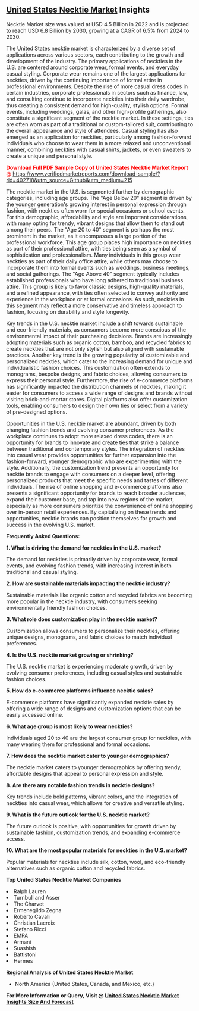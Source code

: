 <h2><a href="https://www.verifiedmarketreports.com/download-sample/?rid=402718&amp;utm_source=Github&amp;utm_medium=215" target="_blank">United States Necktie Market</a> Insights</h2><p>Necktie Market size was valued at USD 4.5 Billion in 2022 and is projected to reach USD 6.8 Billion by 2030, growing at a CAGR of 6.5% from 2024 to 2030.</p><p> <p>The United States necktie market is characterized by a diverse set of applications across various sectors, each contributing to the growth and development of the industry. The primary applications of neckties in the U.S. are centered around corporate wear, formal events, and everyday casual styling. Corporate wear remains one of the largest applications for neckties, driven by the continuing importance of formal attire in professional environments. Despite the rise of more casual dress codes in certain industries, corporate professionals in sectors such as finance, law, and consulting continue to incorporate neckties into their daily wardrobe, thus creating a consistent demand for high-quality, stylish options. Formal events, including weddings, galas, and other high-profile gatherings, also constitute a significant segment of the necktie market. In these settings, ties are often worn as part of a traditional or custom-tailored suit, contributing to the overall appearance and style of attendees. Casual styling has also emerged as an application for neckties, particularly among fashion-forward individuals who choose to wear them in a more relaxed and unconventional manner, combining neckties with casual shirts, jackets, or even sweaters to create a unique and personal style. <p><span class=""><span style="color: #ff0000;"><strong>Download Full PDF Sample Copy of United States Necktie Market Report</strong> @ </span><a href="https://www.verifiedmarketreports.com/download-sample/?rid=402718&amp;utm_source=Github&amp;utm_medium=215" target="_blank">https://www.verifiedmarketreports.com/download-sample/?rid=402718&amp;utm_source=Github&amp;utm_medium=215</a></span></p> <p>The necktie market in the U.S. is segmented further by demographic categories, including age groups. The "Age Below 20" segment is driven by the younger generation's growing interest in personal expression through fashion, with neckties often worn for special occasions or school events. For this demographic, affordability and style are important considerations, with many opting for trendy, vibrant designs that allow them to stand out among their peers. The "Age 20 to 40" segment is perhaps the most prominent in the market, as it encompasses a large portion of the professional workforce. This age group places high importance on neckties as part of their professional attire, with ties being seen as a symbol of sophistication and professionalism. Many individuals in this group wear neckties as part of their daily office attire, while others may choose to incorporate them into formal events such as weddings, business meetings, and social gatherings. The "Age Above 40" segment typically includes established professionals who have long adhered to traditional business attire. This group is likely to favor classic designs, high-quality materials, and a refined appearance, with ties often selected to convey authority and experience in the workplace or at formal occasions. As such, neckties in this segment may reflect a more conservative and timeless approach to fashion, focusing on durability and style longevity. <p>Key trends in the U.S. necktie market include a shift towards sustainable and eco-friendly materials, as consumers become more conscious of the environmental impact of their purchasing decisions. Brands are increasingly adopting materials such as organic cotton, bamboo, and recycled fabrics to create neckties that are not only stylish but also aligned with sustainable practices. Another key trend is the growing popularity of customizable and personalized neckties, which cater to the increasing demand for unique and individualistic fashion choices. This customization often extends to monograms, bespoke designs, and fabric choices, allowing consumers to express their personal style. Furthermore, the rise of e-commerce platforms has significantly impacted the distribution channels of neckties, making it easier for consumers to access a wide range of designs and brands without visiting brick-and-mortar stores. Digital platforms also offer customization tools, enabling consumers to design their own ties or select from a variety of pre-designed options. <p>Opportunities in the U.S. necktie market are abundant, driven by both changing fashion trends and evolving consumer preferences. As the workplace continues to adopt more relaxed dress codes, there is an opportunity for brands to innovate and create ties that strike a balance between traditional and contemporary styles. The integration of neckties into casual wear provides opportunities for further expansion into the fashion-forward, younger demographic who are experimenting with the style. Additionally, the customization trend presents an opportunity for necktie brands to engage with consumers on a deeper level, offering personalized products that meet the specific needs and tastes of different individuals. The rise of online shopping and e-commerce platforms also presents a significant opportunity for brands to reach broader audiences, expand their customer base, and tap into new regions of the market, especially as more consumers prioritize the convenience of online shopping over in-person retail experiences. By capitalizing on these trends and opportunities, necktie brands can position themselves for growth and success in the evolving U.S. market. <p><b>Frequently Asked Questions:</b> <p><b>1. What is driving the demand for neckties in the U.S. market?</b> <p>The demand for neckties is primarily driven by corporate wear, formal events, and evolving fashion trends, with increasing interest in both traditional and casual styling. <p><b>2. How are sustainable materials impacting the necktie industry?</b> <p>Sustainable materials like organic cotton and recycled fabrics are becoming more popular in the necktie industry, with consumers seeking environmentally friendly fashion choices. <p><b>3. What role does customization play in the necktie market?</b> <p>Customization allows consumers to personalize their neckties, offering unique designs, monograms, and fabric choices to match individual preferences. <p><b>4. Is the U.S. necktie market growing or shrinking?</b> <p>The U.S. necktie market is experiencing moderate growth, driven by evolving consumer preferences, including casual styles and sustainable fashion choices. <p><b>5. How do e-commerce platforms influence necktie sales?</b> <p>E-commerce platforms have significantly expanded necktie sales by offering a wide range of designs and customization options that can be easily accessed online. <p><b>6. What age group is most likely to wear neckties?</b> <p>Individuals aged 20 to 40 are the largest consumer group for neckties, with many wearing them for professional and formal occasions. <p><b>7. How does the necktie market cater to younger demographics?</b> <p>The necktie market caters to younger demographics by offering trendy, affordable designs that appeal to personal expression and style. <p><b>8. Are there any notable fashion trends in necktie designs?</b> <p>Key trends include bold patterns, vibrant colors, and the integration of neckties into casual wear, which allows for creative and versatile styling. <p><b>9. What is the future outlook for the U.S. necktie market?</b> <p>The future outlook is positive, with opportunities for growth driven by sustainable fashion, customization trends, and expanding e-commerce access. <p><b>10. What are the most popular materials for neckties in the U.S. market?</b> <p>Popular materials for neckties include silk, cotton, wool, and eco-friendly alternatives such as organic cotton and recycled fabrics. </p><p><strong>Top United States Necktie Market Companies</strong></p><div data-test-id=""><p><li>Ralph Lauren</li><li> Turnbull and Asser</li><li> The Charvet</li><li> Ermenegildo Zegna</li><li> Roberto Cavalli</li><li> Christian Lacroix</li><li> Stefano Ricci</li><li> EMPA</li><li> Armani</li><li> Suashish</li><li> Battistoni</li><li> Hermes</li></p><div><strong>Regional Analysis of&nbsp;United States Necktie Market</strong></div><ul><li dir="ltr"><p dir="ltr">North America&nbsp;(United States, Canada, and Mexico, etc.)</p></li></ul><p><strong>For More Information or Query, Visit @&nbsp;</strong><strong><a href="https://www.verifiedmarketreports.com/product/necktie-market/?utm_source=Github&amp;utm_medium=215" target="_blank">United States Necktie Market Insights Size And Forecast</a></strong></p></div>

